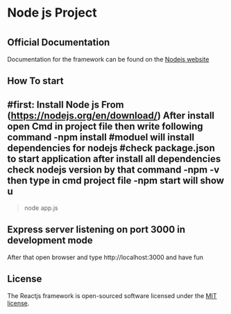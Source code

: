 # Node js Project
#

## Official Documentation

Documentation for the framework can be found on the [Nodejs website](https://nodejs.org/api/)

## How To start
#first:
Install Node js From (https://nodejs.org/en/download/)
After install 
open Cmd in project file then write following command
-npm install
#moduel will install dependencies for nodejs
#check package.json to start application
after install all dependencies
check nodejs version by that command
-npm -v
then type in cmd project file 
-npm start
will show u 
---------------------------------
> node app.js

Express server listening on port 3000 in development mode 
---------------------------------
After that open browser and type 
http://localhost:3000
 and have fun

## License

The Reactjs framework is open-sourced software licensed under the [MIT license](http://opensource.org/licenses/MIT).
